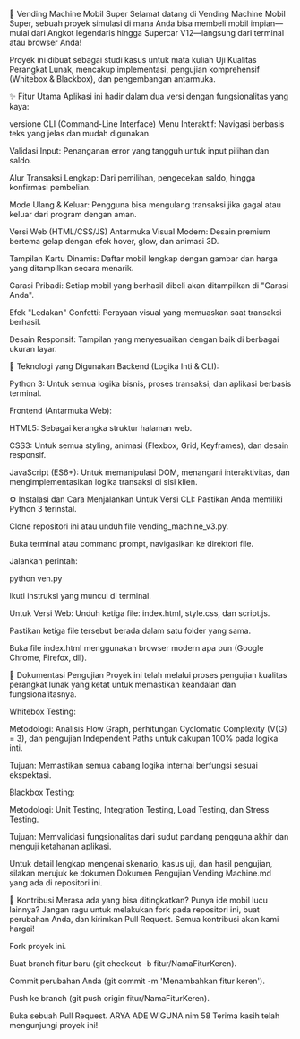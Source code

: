 🚗 Vending Machine Mobil Super
Selamat datang di Vending Machine Mobil Super, sebuah proyek simulasi di mana Anda bisa membeli mobil impian—mulai dari Angkot legendaris hingga Supercar V12—langsung dari terminal atau browser Anda!

Proyek ini dibuat sebagai studi kasus untuk mata kuliah Uji Kualitas Perangkat Lunak, mencakup implementasi, pengujian komprehensif (Whitebox & Blackbox), dan pengembangan antarmuka.




✨ Fitur Utama
Aplikasi ini hadir dalam dua versi dengan fungsionalitas yang kaya:

versione CLI (Command-Line Interface)
Menu Interaktif: Navigasi berbasis teks yang jelas dan mudah digunakan.

Validasi Input: Penanganan error yang tangguh untuk input pilihan dan saldo.

Alur Transaksi Lengkap: Dari pemilihan, pengecekan saldo, hingga konfirmasi pembelian.

Mode Ulang & Keluar: Pengguna bisa mengulang transaksi jika gagal atau keluar dari program dengan aman.

Versi Web (HTML/CSS/JS)
Antarmuka Visual Modern: Desain premium bertema gelap dengan efek hover, glow, dan animasi 3D.

Tampilan Kartu Dinamis: Daftar mobil lengkap dengan gambar dan harga yang ditampilkan secara menarik.

Garasi Pribadi: Setiap mobil yang berhasil dibeli akan ditampilkan di "Garasi Anda".

Efek "Ledakan" Confetti: Perayaan visual yang memuaskan saat transaksi berhasil.

Desain Responsif: Tampilan yang menyesuaikan dengan baik di berbagai ukuran layar.

🚀 Teknologi yang Digunakan
Backend (Logika Inti & CLI):

Python 3: Untuk semua logika bisnis, proses transaksi, dan aplikasi berbasis terminal.

Frontend (Antarmuka Web):

HTML5: Sebagai kerangka struktur halaman web.

CSS3: Untuk semua styling, animasi (Flexbox, Grid, Keyframes), dan desain responsif.

JavaScript (ES6+): Untuk memanipulasi DOM, menangani interaktivitas, dan mengimplementasikan logika transaksi di sisi klien.

⚙️ Instalasi dan Cara Menjalankan
Untuk Versi CLI:
Pastikan Anda memiliki Python 3 terinstal.

Clone repositori ini atau unduh file vending_machine_v3.py.

Buka terminal atau command prompt, navigasikan ke direktori file.

Jalankan perintah:

python ven.py


Ikuti instruksi yang muncul di terminal.

Untuk Versi Web:
Unduh ketiga file: index.html, style.css, dan script.js.

Pastikan ketiga file tersebut berada dalam satu folder yang sama.

Buka file index.html menggunakan browser modern apa pun (Google Chrome, Firefox, dll).

📝 Dokumentasi Pengujian
Proyek ini telah melalui proses pengujian kualitas perangkat lunak yang ketat untuk memastikan keandalan dan fungsionalitasnya.

Whitebox Testing:

Metodologi: Analisis Flow Graph, perhitungan Cyclomatic Complexity (V(G) = 3), dan pengujian Independent Paths untuk cakupan 100% pada logika inti.

Tujuan: Memastikan semua cabang logika internal berfungsi sesuai ekspektasi.

Blackbox Testing:

Metodologi: Unit Testing, Integration Testing, Load Testing, dan Stress Testing.

Tujuan: Memvalidasi fungsionalitas dari sudut pandang pengguna akhir dan menguji ketahanan aplikasi.

Untuk detail lengkap mengenai skenario, kasus uji, dan hasil pengujian, silakan merujuk ke dokumen Dokumen Pengujian Vending Machine.md yang ada di repositori ini.

🤝 Kontribusi
Merasa ada yang bisa ditingkatkan? Punya ide mobil lucu lainnya? Jangan ragu untuk melakukan fork pada repositori ini, buat perubahan Anda, dan kirimkan Pull Request. Semua kontribusi akan kami hargai!

Fork proyek ini.

Buat branch fitur baru (git checkout -b fitur/NamaFiturKeren).

Commit perubahan Anda (git commit -m 'Menambahkan fitur keren').

Push ke branch (git push origin fitur/NamaFiturKeren).

Buka sebuah Pull Request.
ARYA ADE WIGUNA nim 58
Terima kasih telah mengunjungi proyek ini!
